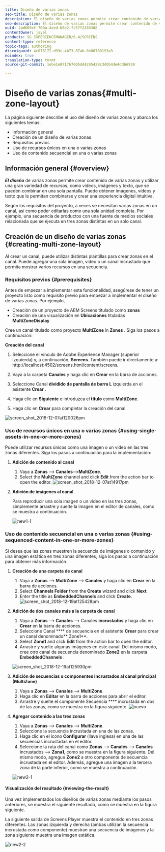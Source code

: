 ```yaml
---
title: Diseño de varias zonas
seo-title: Diseño de varias zonas
description: El diseño de varias zonas permite crear contenido de varias zonas y utilizar una gran variedad de recursos, como vídeos, imágenes y texto, que se pueden combinar en una sola pantalla. Siga esta página para obtener más información.
seo-description: El diseño de varias zonas permite crear contenido de varias zonas y utilizar una gran variedad de recursos, como vídeos, imágenes y texto, que se pueden combinar en una sola pantalla. Siga esta página para obtener más información.
uuid: 2ad689ef-700a-4eed-b5e2-fc57f2288388
contentOwner: jsyal
products: SG_EXPERIENCEMANAGER/6.4/SCREENS
content-type: reference
topic-tags: authoring
discoiquuid: 4c073172-d93c-4b73-87ab-0b08789193a3
noindex: true
translation-type: tm+mt
source-git-commit: 1ebe1e871767605dd4295429c3d0b4de4dd66939

---
```



# Diseño de varias zonas{#multi-zone-layout}

La página siguiente describe el uso del diseño de varias zonas y abarca los siguientes temas:

* Información general
* Creación de un diseño de varias zonas
* Requisitos previos
* Uso de recursos únicos en una o varias zonas
* Uso de contenido secuencial en una o varias zonas

## Información general {#overview}

***El diseño*** de varias zonas permite crear contenido de varias zonas y utilizar una gran variedad de recursos, como vídeos, imágenes y texto, que se pueden combinar en una sola pantalla. Puede obtener imágenes, vídeos y texto que le permitan combinarse y crear una experiencia digital intuitiva.

Según los requisitos del proyecto, a veces se necesitan varias zonas en un canal, así como poder editarlas como una sola unidad completa. Por ejemplo, una secuencia de productos con una fuente de medios sociales relacionada que se ejecuta en tres zonas distintas en un solo canal.

## Creación de un diseño de varias zonas {#creating-multi-zone-layout}

Al crear un canal, puede utilizar distintas plantillas para crear zonas en el canal. Puede agregar una sola imagen, vídeo o un canal incrustado que permita mostrar varios recursos en una secuencia.

### Requisitos previos {#prerequisites}

Antes de empezar a implementar esta funcionalidad, asegúrese de tener un proyecto listo como requisito previo para empezar a implementar el diseño de varias zonas. Por ejemplo,

* Creación de un proyecto de AEM Screens titulado como **zonas**
* Creación de una visualización en **Ubicaciones** tituladas **MultiZoneDisplay**

Cree un canal titulado como proyecto **MultiZone** in **Zones** . Siga los pasos a continuación:

**Creación del canal**

1. Seleccione el vínculo de Adobe Experience Manager (superior izquierda) y, a continuación, **Screens**. También puede ir directamente a: http://localhost:4502/screens.html/content/screens.
1. Vaya a la carpeta **Canales** y haga clic en **Crear** en la barra de acciones.

1. Seleccione Canal **dividido de pantalla de barra L** izquierda en el asistente **Crear** .

1. Haga clic en **Siguiente** e introduzca el **título** como **MultiZone**.

1. Haga clic en **Crear** para completar la creación del canal.

![screen_shot_2018-12-07at120026pm](assets/screen_shot_2018-12-07at120026pm.png)

### Uso de recursos únicos en una o varias zonas {#using-single-assets-in-one-or-more-zones}

Puede utilizar recursos únicos como una imagen o un vídeo en las tres zonas diferentes. Siga los pasos a continuación para la implementación:

1. **Adición de contenido al canal**

   1. Vaya a **Zonas** —> **Canales**—>**MultiZone**.
   1. Select the **MultiZone** channel and click **Edit** from the action bar to open the editor.
   ![screen_shot_2018-12-07at14917pm](assets/screen_shot_2018-12-07at14917pm.png)

1. **Adición de imágenes al canal**

   Para reproducir una sola imagen o un vídeo en las tres zonas, simplemente arrastre y suelte la imagen en el editor de canales, como se muestra a continuación.

   ![new1-1](assets/new1-1.gif)

### Uso de contenido secuencial en una o varias zonas {#using-sequenced-content-in-one-or-more-zones}

Si desea que las zonas muestren la secuencia de imágenes o contenido y una imagen estática en tres zonas diferentes, siga los pasos a continuación para obtener más información.

1. **Creación de una carpeta de canal**

   1. Vaya a **Zonas** —> **MultiZone** —> **Canales** y haga clic en **Crear** en la barra de acciones.
   1. Select **Channels Folder** from the **Create** wizard and click **Next**.
   1. Enter the title as **EmbeddedChannels** and click **Create**.
   ![screen_shot_2018-12-19at125428pm](assets/screen_shot_2018-12-19at125428pm.png)

1. **Adición de dos canales más a la carpeta de canal**

   1. Vaya a **Zonas** —> **Canales** —> Canales **incrustados** y haga clic en **Crear** en la barra de acciones.
   1. Seleccione Canal **** de secuencia en el asistente **Crear** para crear un canal denominado** Zone1**.
   1. Select **Zone1** and click **Edit** from the action bar to open the editor.
   1. Arrastre y suelte algunas imágenes en este canal.
   Del mismo modo, cree otro canal de secuencia denominado **Zone2** en la carpeta **EmbeddedChannels** .

   ![screen_shot_2018-12-19at125930pm](assets/screen_shot_2018-12-19at125930pm.png)

1. **Adición de secuencias o componentes incrustados al canal principal (MultiZone)**

   1. Vaya a **Zonas** —> **Canales** —> **MultiZone**.
   1. Haga clic en **Editar** en la barra de acciones para abrir el editor.
   1. Arrastre y suelte el componente Secuencia **** incrustada en dos de las zonas, como se muestra en la figura siguiente.
   ![nuevo](assets/new.gif)

1. **Agregar contenido a las tres zonas**

   1. Vaya a **Zonas** —> **Canales** —> **MultiZone**.
   1. Seleccione la secuencia incrustada en una de las zonas.
   1. Haga clic en el icono **Configurar** (llave inglesa) en una de las secuencias incrustadas en el editor.
   1. Seleccione la ruta del canal como **Zonas** —> **Canales** —> **Canales** incrustados —> **Zona1**, como se muestra en la figura siguiente.
   Del mismo modo, agregue **Zone2** a otro componente de secuencia incrustada en el editor. Además, agregue una imagen a la tercera zona de la parte inferior, como se muestra a continuación.

   ![new2-1](assets/new2-1.gif)

#### Visualización del resultado {#viewing-the-result}

Una vez implementados los diseños de varias zonas mediante los pasos anteriores, se muestra el siguiente resultado, como se muestra en la figura siguiente.

La siguiente salida de Screens Player muestra el contenido en tres zonas diferentes. Las zonas izquierda y derecha (ambas utilizan la secuencia incrustada como componente) muestran una secuencia de imágenes y la zona siguiente muestra una imagen estática.

![new2-2](assets/new2-2.gif)

